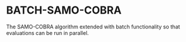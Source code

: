 # BATCH-SAMO-COBRA
The SAMO-COBRA algorithm extended with batch functionality so that evaluations can be run in parallel.
